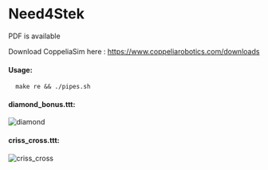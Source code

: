 # Need4Stek

PDF is available

Download CoppeliaSim here : https://www.coppeliarobotics.com/downloads

#### Usage:
      make re && ./pipes.sh

#### diamond_bonus.ttt:


![diamond](https://user-images.githubusercontent.com/65111947/82325880-3c323680-99dc-11ea-8039-fd3267d78051.gif)

#### criss_cross.ttt:


![criss_cross](https://user-images.githubusercontent.com/65111947/82326453-23765080-99dd-11ea-8635-1a0cc2cd9195.gif)

